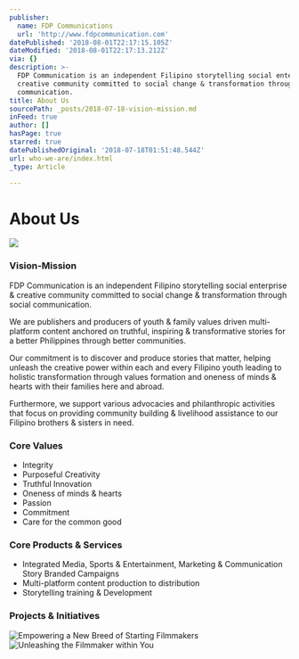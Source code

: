 ```yaml
---
publisher:
  name: FDP Communications
  url: 'http://www.fdpcommunication.com'
datePublished: '2018-08-01T22:17:15.105Z'
dateModified: '2018-08-01T22:17:13.212Z'
via: {}
description: >-
  FDP Communication is an independent Filipino storytelling social enterprise &
  creative community committed to social change & transformation through social
  communication.
title: About Us
sourcePath: _posts/2018-07-18-vision-mission.md
inFeed: true
author: []
hasPage: true
starred: true
datePublishedOriginal: '2018-07-18T01:51:48.544Z'
url: who-we-are/index.html
_type: Article

---
```

# **About Us**
![](https://s3-us-west-2.amazonaws.com/the-grid-img/p/3a2276eb978be86bfd76942539fe482298d11c2a.png)

### **Vision-Mission**

FDP Communication is an independent Filipino storytelling social enterprise & creative community committed to social change & transformation through social communication.

We are publishers and producers of youth & family values driven multi-platform content anchored on truthful, inspiring & transformative stories for a better Philippines through better communities.

Our commitment is to discover and produce stories that matter, helping unleash the creative power within each and every Filipino youth leading to holistic transformation through values formation and oneness of minds & hearts with their families here and abroad.

Furthermore, we support various advocacies and philanthropic activities that focus on providing community building & livelihood assistance to our Filipino brothers & sisters in need.

### **Core Values**

* Integrity
* Purposeful Creativity
* Truthful Innovation
* Oneness of minds & hearts
* Passion
* Commitment
* Care for the common good

### **Core Products & Services**

* Integrated Media, Sports & Entertainment, Marketing & Communication Story Branded Campaigns
* Multi-platform content production to distribution
* Storytelling training & Development

### **Projects & Initiatives**
![Empowering a New Breed of Starting Filmmakers](https://s3-us-west-2.amazonaws.com/the-grid-img/p/b2fd1198867584d64ac28ae6f0f530f84cf8d4bf.png)
![Unleashing the Filmmaker within You](https://the-grid-user-content.s3-us-west-2.amazonaws.com/5123b33e-3235-4c05-8c2a-b28e53a4ce92.png)